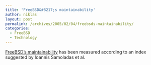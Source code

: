 ```yaml
---
title: 'FreeBSD&#8217;s maintainability'
author: niklas
layout: post
permalink: /archives/2005/02/04/freebsds-maintainability/
categories:
  - FreeBSD
  - Technology
---
```

[FreeBSD&#8217;s maintainability][1] has been measured according to an index suggested by Ioannis Samoladas et al.

 [1]: http://www.spinellis.gr/blog/20050204/index.html